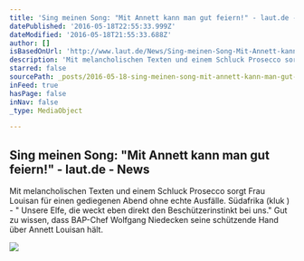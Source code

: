 ```yaml
---
title: 'Sing meinen Song: "Mit Annett kann man gut feiern!" - laut.de - News'
datePublished: '2016-05-18T22:55:33.999Z'
dateModified: '2016-05-18T21:55:33.688Z'
author: []
isBasedOnUrl: 'http://www.laut.de/News/Sing-meinen-Song-Mit-Annett-kann-man-gut-feiern!-18-05-2016-12552'
description: 'Mit melancholischen Texten und einem Schluck Prosecco sorgt Frau Louisan für einen gediegenen Abend ohne echte Ausfälle. Südafrika (kluk ) - " Unsere Elfe, die weckt eben direkt den Beschützerinstinkt bei uns." Gut zu wissen, dass BAP-Chef Wolfgang Niedecken seine schützende Hand über Annett Louisan hält.'
starred: false
sourcePath: _posts/2016-05-18-sing-meinen-song-mit-annett-kann-man-gut-feiern-lautd.md
inFeed: true
hasPage: false
inNav: false
_type: MediaObject

---
```

<article style=""><h1>Sing meinen Song: "Mit Annett kann man gut feiern!" - laut.de - News</h1><p>Mit melancholischen Texten und einem Schluck Prosecco sorgt Frau Louisan für einen gediegenen Abend ohne echte Ausfälle. Südafrika (kluk ) - " Unsere Elfe, die weckt eben direkt den Beschützerinstinkt bei uns." Gut zu wissen, dass BAP-Chef Wolfgang Niedecken seine schützende Hand über Annett Louisan hält.</p><img src="http://www.laut.de/bilder/upload/2016/05/17/sing_meinen_song_16_louisan_gruppe.jpg" /></article>